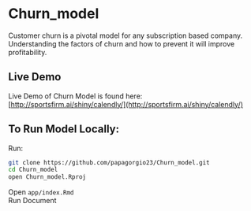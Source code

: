 # Churn_model

Customer churn is a pivotal model for any subscription based company. Understanding the factors of churn and how to prevent it will improve profitability. 

## Live Demo

Live Demo of Churn Model is found here: [http://sportsfirm.ai/shiny/calendly/](http://sportsfirm.ai/shiny/calendly/)


## To Run Model Locally:

Run:
```bash
git clone https://github.com/papagorgio23/Churn_model.git
cd Churn_model
open Churn_model.Rproj
```

Open `app/index.Rmd`  
Run Document 
